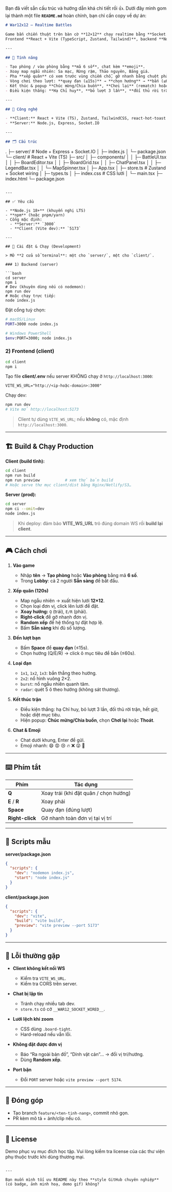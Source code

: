 Bạn đã viết sẵn cấu trúc và hướng dẫn khá chi tiết rồi 👍. Dưới đây mình gom lại thành một file **`README.md`** hoàn chỉnh, bạn chỉ cần copy về dự án:

```markdown
# War12x12 — Realtime Battles

Game bắn chiến thuật trên bàn cờ **12×12** chạy realtime bằng **Socket.IO**.  
Frontend **React + Vite (TypeScript, Zustand, Tailwind)**, backend **Node.js + Express + Socket.IO**.

---

## 🌟 Tính năng

- Tạo phòng / vào phòng bằng **mã 6 số**, chat kèm **emoji**.
- Xoay map ngẫu nhiên: Sa mạc, Rừng rậm, Thảo nguyên, Băng giá.
- Pha **xếp quân** có xem trước vùng chiếm chỗ, gỡ nhanh bằng chuột phải, **Random xếp**.
- Vòng chơi theo lượt: **quay đạn (≤15s)** → **chọn hướng** → **bắn (≤60s)**.
- Kết thúc & popup **Chúc mừng/Chia buồn**, **Chơi lại** (rematch) hoặc **Thoát**.
- Điều kiện thắng: **Hạ Chỉ huy**, **bỏ lượt 3 lần**, **đối thủ rời trận**, **hết giờ**, hoặc **diệt mục tiêu**.

---

## 🧰 Công nghệ

- **Client:** React + Vite (TS), Zustand, TailwindCSS, react-hot-toast
- **Server:** Node.js, Express, Socket.IO

---

## 🗂 Cấu trúc

```

.
├─ server/                      # Node + Express + Socket.IO
│  ├─ index.js
│  └─ package.json
└─ client/                      # React + Vite (TS)
├─ src/
│  ├─ components/
│  │  ├─ BattleUI.tsx
│  │  ├─ BoardEditor.tsx
│  │  ├─ BoardGrid.tsx
│  │  ├─ ChatPanel.tsx
│  │  ├─ LegendBar.tsx
│  │  └─ MapSpinner.tsx
│  ├─ App.tsx
│  ├─ store.ts              # Zustand + Socket wiring
│  ├─ types.ts
│  ├─ index.css             # CSS lưới
│  └─ main.tsx
├─ index.html
└─ package.json

````

---

## ✅ Yêu cầu

- **Node.js 18+** (khuyến nghị LTS)
- **npm** (hoặc pnpm/yarn)
- Cổng mặc định:
  - **Server:** `3000`
  - **Client (Vite dev):** `5173`

---

## 🚀 Cài đặt & Chạy (Development)

> Mở **2 cửa sổ terminal**: một cho `server/`, một cho `client/`.

### 1) Backend (server)

```bash
cd server
npm i
# Dev (khuyên dùng nếu có nodemon):
npm run dev
# Hoặc chạy trực tiếp:
node index.js
````

Đặt cổng tuỳ chọn:

```bash
# macOS/Linux
PORT=3000 node index.js

# Windows PowerShell
$env:PORT=3000; node index.js
```

### 2) Frontend (client)

```bash
cd client
npm i
```

Tạo file **client/.env** nếu server KHÔNG chạy ở `http://localhost:3000`:

```env
VITE_WS_URL="http://<ip-hoặc-domain>:3000"
```

Chạy dev:

```bash
npm run dev
# Vite mở http://localhost:5173
```

> Client tự dùng `VITE_WS_URL`; nếu **không** có, mặc định `http://localhost:3000`.

---

## 🏗 Build & Chạy Production

**Client (build tĩnh):**

```bash
cd client
npm run build
npm run preview           # xem thử bản build
# Hoặc serve thư mục client/dist bằng Nginx/Netlify/S3…
```

**Server (prod):**

```bash
cd server
npm ci --omit=dev
node index.js
```

> Khi deploy: đảm bảo **VITE\_WS\_URL** trỏ đúng domain WS rồi **build lại client**.

---

## 🎮 Cách chơi

1. **Vào game**

   * Nhập **tên** → **Tạo phòng** hoặc **Vào phòng** bằng mã **6 số**.
   * Trong **Lobby**: cả 2 người **Sẵn sàng** để bắt đầu.

2. **Xếp quân (120s)**

   * Map ngẫu nhiên → xuất hiện lưới **12×12**.
   * Chọn loại đơn vị, click lên lưới để đặt.
   * **Xoay hướng:** `Q` (trái), `E/R` (phải).
   * **Right-click** để gỡ nhanh đơn vị.
   * **Random xếp** để hệ thống tự đặt hợp lệ.
   * Bấm **Sẵn sàng** khi đủ số lượng.

3. **Đến lượt bạn**

   * Bấm **Space** để **quay đạn** (≤15s).
   * Chọn hướng (Q/E/R) → click ô mục tiêu để bắn (≤60s).

4. **Loại đạn**

   * `1x1`, `1x2`, `1x3`: bắn thẳng theo hướng.
   * `2x2`: nổ hình vuông 2×2.
   * `burst`: nổ ngẫu nhiên quanh tâm.
   * `radar`: quét 5 ô theo hướng (không sát thương).

5. **Kết thúc trận**

   * Điều kiện thắng: hạ Chỉ huy, bỏ lượt 3 lần, đối thủ rời trận, hết giờ, hoặc diệt mục tiêu.
   * Hiện popup: **Chúc mừng/Chia buồn**, chọn **Chơi lại** hoặc **Thoát**.

6. **Chat & Emoji**

   * Chat dưới khung, Enter để gửi.
   * Emoji nhanh: 😄 😡 😢 🔥 ❌ 😜 🍬

---

## ⌨️ Phím tắt

| Phím            | Tác dụng                              |
| --------------- | ------------------------------------- |
| **Q**           | Xoay trái (khi đặt quân / chọn hướng) |
| **E** / **R**   | Xoay phải                             |
| **Space**       | Quay đạn (đúng lượt)                  |
| **Right-click** | Gỡ nhanh toàn đơn vị tại vị trí       |

---

## 🔧 Scripts mẫu

**server/package.json**

```json
{
  "scripts": {
    "dev": "nodemon index.js",
    "start": "node index.js"
  }
}
```

**client/package.json**

```json
{
  "scripts": {
    "dev": "vite",
    "build": "vite build",
    "preview": "vite preview --port 5173"
  }
}
```

---

## 🐞 Lỗi thường gặp

* **Client không kết nối WS**

  * Kiểm tra `VITE_WS_URL`.
  * Kiểm tra CORS trên server.

* **Chat bị lặp tin**

  * Tránh chạy nhiều tab dev.
  * `store.ts` có cờ `__WAR12_SOCKET_WIRED__`.

* **Lưới lệch khi zoom**

  * CSS dùng `.board-tight`.
  * Hard-reload nếu vẫn lỗi.

* **Không đặt được đơn vị**

  * Báo “Ra ngoài bản đồ”, “Dính vật cản”… → đổi vị trí/hướng.
  * Dùng **Random xếp**.

* **Port bận**

  * Đổi `PORT` server hoặc `vite preview --port 5174`.

---

## 🤝 Đóng góp

* Tạo branch `feature/<ten-tinh-nang>`, commit nhỏ gọn.
* PR kèm mô tả + ảnh/clip nếu có.

---

## 📄 License

Demo phục vụ mục đích học tập.
Vui lòng kiểm tra license của các thư viện phụ thuộc trước khi dùng thương mại.

```

---

Bạn muốn mình tối ưu README này theo **style GitHub chuyên nghiệp** (có badge, ảnh minh hoạ, demo gif) không?
```
